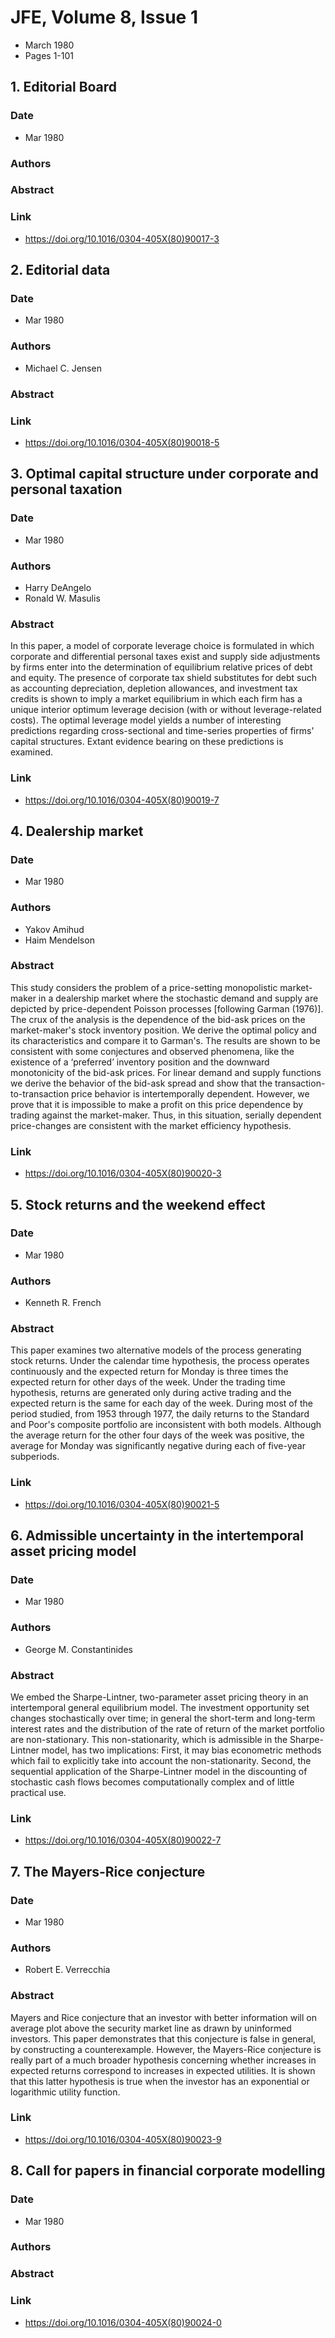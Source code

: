 # JFE, Volume 8, Issue 1
- March 1980
- Pages 1-101

## 1. Editorial Board
### Date
- Mar 1980
### Authors
### Abstract

### Link
- https://doi.org/10.1016/0304-405X(80)90017-3

## 2. Editorial data
### Date
- Mar 1980
### Authors
- Michael C. Jensen
### Abstract

### Link
- https://doi.org/10.1016/0304-405X(80)90018-5

## 3. Optimal capital structure under corporate and personal taxation
### Date
- Mar 1980
### Authors
- Harry DeAngelo
- Ronald W. Masulis
### Abstract
In this paper, a model of corporate leverage choice is formulated in which corporate and differential personal taxes exist and supply side adjustments by firms enter into the determination of equilibrium relative prices of debt and equity. The presence of corporate tax shield substitutes for debt such as accounting depreciation, depletion allowances, and investment tax credits is shown to imply a market equilibrium in which each firm has a unique interior optimum leverage decision (with or without leverage-related costs). The optimal leverage model yields a number of interesting predictions regarding cross-sectional and time-series properties of firms' capital structures. Extant evidence bearing on these predictions is examined.
### Link
- https://doi.org/10.1016/0304-405X(80)90019-7

## 4. Dealership market
### Date
- Mar 1980
### Authors
- Yakov Amihud
- Haim Mendelson
### Abstract
This study considers the problem of a price-setting monopolistic market-maker in a dealership market where the stochastic demand and supply are depicted by price-dependent Poisson processes [following Garman (1976)]. The crux of the analysis is the dependence of the bid-ask prices on the market-maker's stock inventory position. We derive the optimal policy and its characteristics and compare it to Garman's. The results are shown to be consistent with some conjectures and observed phenomena, like the existence of a ‘preferred’ inventory position and the downward monotonicity of the bid-ask prices. For linear demand and supply functions we derive the behavior of the bid-ask spread and show that the transaction-to-transaction price behavior is intertemporally dependent. However, we prove that it is impossible to make a profit on this price dependence by trading against the market-maker. Thus, in this situation, serially dependent price-changes are consistent with the market efficiency hypothesis.
### Link
- https://doi.org/10.1016/0304-405X(80)90020-3

## 5. Stock returns and the weekend effect
### Date
- Mar 1980
### Authors
- Kenneth R. French
### Abstract
This paper examines two alternative models of the process generating stock returns. Under the calendar time hypothesis, the process operates continuously and the expected return for Monday is three times the expected return for other days of the week. Under the trading time hypothesis, returns are generated only during active trading and the expected return is the same for each day of the week. During most of the period studied, from 1953 through 1977, the daily returns to the Standard and Poor's composite portfolio are inconsistent with both models. Although the average return for the other four days of the week was positive, the average for Monday was significantly negative during each of five-year subperiods.
### Link
- https://doi.org/10.1016/0304-405X(80)90021-5

## 6. Admissible uncertainty in the intertemporal asset pricing model
### Date
- Mar 1980
### Authors
- George M. Constantinides
### Abstract
We embed the Sharpe-Lintner, two-parameter asset pricing theory in an intertemporal general equilibrium model. The investment opportunity set changes stochastically over time; in general the short-term and long-term interest rates and the distribution of the rate of return of the market portfolio are non-stationary. This non-stationarity, which is admissible in the Sharpe-Lintner model, has two implications: First, it may bias econometric methods which fail to explicitly take into account the non-stationarity. Second, the sequential application of the Sharpe-Lintner model in the discounting of stochastic cash flows becomes computationally complex and of little practical use.
### Link
- https://doi.org/10.1016/0304-405X(80)90022-7

## 7. The Mayers-Rice conjecture
### Date
- Mar 1980
### Authors
- Robert E. Verrecchia
### Abstract
Mayers and Rice conjecture that an investor with better information will on average plot above the security market line as drawn by uninformed investors. This paper demonstrates that this conjecture is false in general, by constructing a counterexample. However, the Mayers-Rice conjecture is really part of a much broader hypothesis concerning whether increases in expected returns correspond to increases in expected utilities. It is shown that this latter hypothesis is true when the investor has an exponential or logarithmic utility function.
### Link
- https://doi.org/10.1016/0304-405X(80)90023-9

## 8. Call for papers in financial corporate modelling
### Date
- Mar 1980
### Authors
### Abstract

### Link
- https://doi.org/10.1016/0304-405X(80)90024-0

